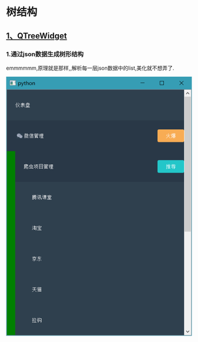 # 树结构

## [1、QTreeWidget](QTreeWidget/)

### 1.通过json数据生成树形结构
emmmmmm,原理就是那样,,解析每一层json数据中的list,美化就不想弄了.

![截图](QTreeWidget/Json生成QTreeWidget/ScreenShot/Json生成树形结构.png)